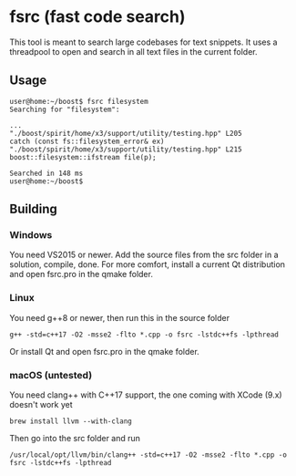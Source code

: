 # fsrc (fast code search)

This tool is meant to search large codebases for text snippets. It uses a threadpool to open and search in all text files in the current folder.

## Usage
```
user@home:~/boost$ fsrc filesystem
Searching for "filesystem":

...
"./boost/spirit/home/x3/support/utility/testing.hpp" L205         catch (const fs::filesystem_error& ex)
"./boost/spirit/home/x3/support/utility/testing.hpp" L215         boost::filesystem::ifstream file(p);

Searched in 148 ms
user@home:~/boost$
```
## Building

### Windows
You need VS2015 or newer. Add the source files from the src folder in a solution, compile, done.
For more comfort, install a current Qt distribution and open fsrc.pro in the qmake folder.

### Linux
You need g++8 or newer, then run this in the source folder  
```
g++ -std=c++17 -O2 -msse2 -flto *.cpp -o fsrc -lstdc++fs -lpthread
```  
Or install Qt and open fsrc.pro in the qmake folder.

### macOS (untested)
You need clang++ with C++17 support, the one coming with XCode (9.x) doesn't work yet  
```
brew install llvm --with-clang
```  
Then go into the src folder and run  
```
/usr/local/opt/llvm/bin/clang++ -std=c++17 -O2 -msse2 -flto *.cpp -o fsrc -lstdc++fs -lpthread
```  
